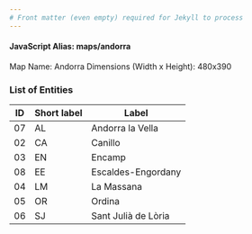 ```yaml
---
# Front matter (even empty) required for Jekyll to process
---
```


#### JavaScript Alias: maps/andorra

Map Name: Andorra
Dimensions (Width x Height): 480x390





### List of Entities

ID | Short label | Label
---|---|---|
07|AL|Andorra la Vella
02|CA|Canillo
03|EN|Encamp
08|EE|Escaldes-Engordany
04|LM|La Massana
05|OR|Ordina
06|SJ|Sant Julià de Lòria

